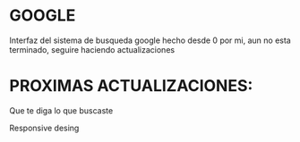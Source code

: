 # GOOGLE

Interfaz del sistema de busqueda google hecho desde 0 por mi, aun no esta terminado, seguire haciendo actualizaciones


# PROXIMAS ACTUALIZACIONES:

Que te diga lo que buscaste

Responsive desing
